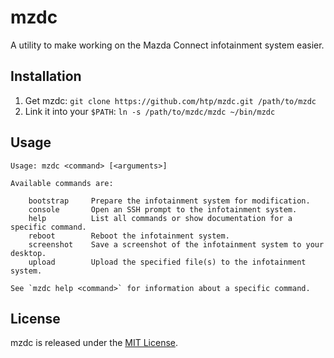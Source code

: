# mzdc

A utility to make working on the Mazda Connect infotainment system easier.

## Installation

1. Get mzdc: `git clone https://github.com/htp/mzdc.git /path/to/mzdc`
2. Link it into your `$PATH`: `ln -s /path/to/mzdc/mzdc ~/bin/mzdc`

## Usage

```
Usage: mzdc <command> [<arguments>]

Available commands are:

    bootstrap     Prepare the infotainment system for modification.
    console       Open an SSH prompt to the infotainment system.
    help          List all commands or show documentation for a specific command.
    reboot        Reboot the infotainment system.
    screenshot    Save a screenshot of the infotainment system to your desktop.
    upload        Upload the specified file(s) to the infotainment system.

See `mzdc help <command>` for information about a specific command.
```

## License

mzdc is released under the [MIT License](http://www.opensource.org/licenses/MIT).
